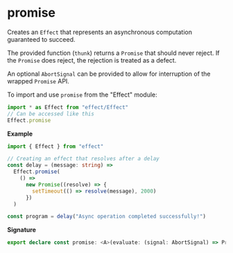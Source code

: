 # promise

Creates an `Effect` that represents an asynchronous computation guaranteed to succeed.

The provided function (`thunk`) returns a `Promise` that should never reject.
If the `Promise` does reject, the rejection is treated as a defect.

An optional `AbortSignal` can be provided to allow for interruption of the
wrapped `Promise` API.

To import and use `promise` from the "Effect" module:

```ts
import * as Effect from "effect/Effect"
// Can be accessed like this
Effect.promise
```

**Example**

```ts
import { Effect } from "effect"

// Creating an effect that resolves after a delay
const delay = (message: string) =>
  Effect.promise(
    () =>
      new Promise((resolve) => {
        setTimeout(() => resolve(message), 2000)
      })
  )

const program = delay("Async operation completed successfully!")
```

**Signature**

```ts
export declare const promise: <A>(evaluate: (signal: AbortSignal) => PromiseLike<A>) => Effect<A>
```
